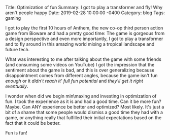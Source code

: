 Title:  Optimization of fun
Summary: I got to play a transformer and fly! Why aren't people happy
Date:   2019-02-28 10:00:00 -0400
Category: blog
Tags: gaming

I got to play the first 10 hours of Anthem, the new co-op third person action game from Bioware and had a pretty good time: The game is gorgeous from a design perspective and even more importantly, I got to play a transformer and to fly around in this amazing world mixing a tropical landscape and future tech.

What was interesting to me after talking about the game with some friends (and consuming some videos on YouTube) I got the impression that the sentiment about the game is bad, and this is over generalizing because disappointment comes from different angles, because the game isn't fun _enough_ or it _didn't  reach it' full fun potential_ and _they'll get it right eventually_.

I wonder when did we begin min\maxing and investing in optimization of fun. I took the experience as it is and had a good time. Can it be more fun? Maybe. Can ANY experience be better and optimized? Most likely. It's just a bit of a shame that some people would dismiss a good time they had with a game, or anything really that fulfilled their initial expectations based on the fact that it could be better.

Fun is fun!
